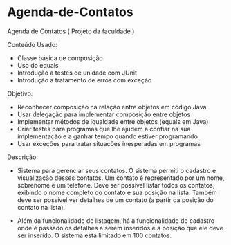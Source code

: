 # Agenda-de-Contatos
Agenda de Contatos ( Projeto da faculdade )

Conteúdo Usado:

- Classe básica de composição 
- Uso do equals
- Introdução a testes de unidade com JUnit
- Introdução a tratamento de erros com exceção

Objetivo:

- Reconhecer composição na relação entre objetos em código Java
- Usar delegação para implementar composição entre objetos
- Implementar métodos de igualdade entre objetos (equals em Java)
- Criar testes para programas que lhe ajudem a confiar na sua implementação e a ganhar tempo quando estiver programando
- Usar exceções para tratar situações inesperadas em programas

Descrição: 

- Sistema para gerenciar seus contatos. O sistema permiti o cadastro e visualização desses contatos. Um contato é representado por um nome, sobrenome e um telefone. Deve ser possível listar todos os contatos, exibindo o nome completo do contato e sua posição na lista. Também deve ser possível ver detalhes de um contato (a partir da posição do contato na lista).

- Além da funcionalidade de listagem, há a funcionalidade de cadastro onde é passado os detalhes a serem inseridos e a posição que ele deve ser inserido. O sistema está limitado em 100 contatos.

